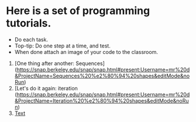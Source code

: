 # Here is a set of programming tutorials.

* Do each task. 
* Top-tip: Do one step at a time, and test.
* When done attach an image of your code to the classroom.

1. [One thing after another: Sequences] (https://snap.berkeley.edu/snap/snap.html#present:Username=mr%20d&ProjectName=Sequences%20%e2%80%94%20shapes&editMode&noRun)
1. [Let's do it again: iteration (https://snap.berkeley.edu/snap/snap.html#present:Username=mr%20d&ProjectName=Iteration%20%e2%80%94%20shapes&editMode&noRun)
1. [Text](https://snap.berkeley.edu/snap/snap.html#present:Username=mr%20d&ProjectName=sequence%20%e2%80%94%20text&editMode&noRun)
